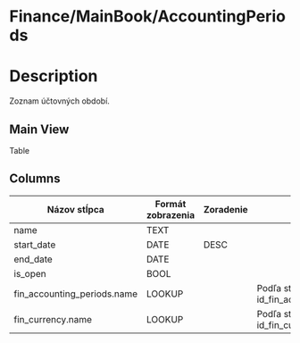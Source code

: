 # Finance/MainBook/AccountingPeriods

# Description

Zoznam účtovných období.

## Main View

Table

## Columns

| Názov stĺpca | Formát zobrazenia | Zoradenie | Filter |
| - | - | - | - |
| name | TEXT |  |  |
| start_date | DATE | DESC |  |
| end_date | DATE |  |  |
| is_open | BOOL |  |  |
| fin_accounting_periods.name | LOOKUP |  | Podľa stĺpca id_fin_accounting_period |
| fin_currency.name | LOOKUP |  | Podľa stĺpca id_fin_currency |
